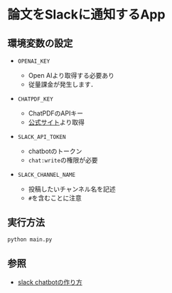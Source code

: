 # 論文をSlackに通知するApp

## 環境変数の設定

- `OPENAI_KEY`
  - Open AIより取得する必要あり
  - 従量課金が発生します．

- `CHATPDF_KEY`
  - ChatPDFのAPIキー
  - [公式サイト](https://www.chatpdf.com/docs/api/backend)より取得

- `SLACK_API_TOKEN`
  - chatbotのトークン
  - `chat:write`の権限が必要

- `SLACK_CHANNEL_NAME`
  - 投稿したいチャンネル名を記述
  - `#`を含むことに注意

## 実行方法

```bash
python main.py
```

## 参照

- [slack chatbotの作り方](https://qiita.com/odm_knpr0122/items/04c342ec8d9fe85e0fe9)